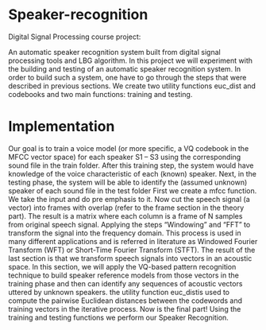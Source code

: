 # Speaker-recognition
Digital Signal Processing course project:

 An automatic speaker recognition system built from digital signal processing tools and LBG algorithm.
In this project we will experiment with the building and testing of an automatic speaker recognition system.
In order to build such a system, one have to go through the steps that were described in previous sections. 
We create two utility functions euc_dist and codebooks and two main functions: training and testing.
# Implementation
Our goal is to train a voice model (or more specific, a VQ codebook in the MFCC
vector space) for each speaker S1 – S3 using the corresponding sound file in the train
folder. After this training step, the system would have knowledge of the voice
characteristic of each (known) speaker. Next, in the testing phase, the system will be
able to identify the (assumed unknown) speaker of each sound file in the test folder
First we create a mfcc function. We take the input and do pre emphasis to it. Now cut
the speech signal (a vector) into frames with overlap (refer to the frame section in the
theory part). The result is a matrix where each column is a frame of N samples from
original speech signal. Applying the steps “Windowing” and “FFT” to transform the
signal into the frequency domain. This process is used in many different applications
and is referred in literature as Windowed Fourier Transform (WFT) or Short-Time
Fourier Transform (STFT).
The result of the last section is that we transform speech signals into vectors in an
acoustic space. In this section, we will apply the VQ-based pattern recognition
technique to build speaker reference models from those vectors in the training phase
and then can identify any sequences of acoustic vectors uttered by unknown speakers.
the utility function euc_distis used to compute the pairwise Euclidean distances
between the codewords and training vectors in the iterative process.
Now is the final part! Using the training and testing functions we perform our
Speaker Recognition.
